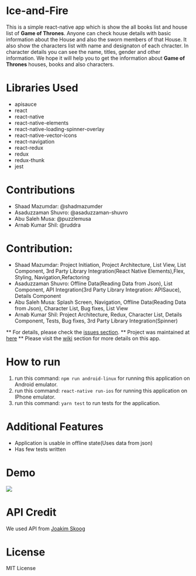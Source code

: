 # Ice-and-Fire
This is a simple react-native app which is show the all books list and house list of <b>Game of Thrones</b>. Anyone can check house details with basic information about the House and also the sworn members of that House. It also show the characters list with name and designaton of each chracter. In character details you can see the name, titles, gender and other information. We hope it will help you to get the information about <b>Game of Thrones</b> houses, books and also characters.

# Libraries Used
 - apisauce
 - react
 - react-native
 - react-native-elements
 - react-native-loading-spinner-overlay
 - react-native-vector-icons
 - react-navigation
 - react-redux
 - redux
 - redux-thunk
 - jest 

# Contributions
- Shaad Mazumdar: @shadmazumder
- Asaduzzaman Shuvro: @asaduzzaman-shuvro
- Abu Saleh Musa: @puzzlemusa
- Arnab Kumar Shil: @ruddra

# Contribution:
- Shaad Mazumdar: Project Initiation, Project Architecture, List View, List Component, 3rd Party Library Integration(React Native Elements),Flex, Styling, Navigation,Refactoring
- Asaduzzaman Shuvro: Offline Data(Reading Data from Json), List Component, API Integration(3rd Party Library Integration: APISauce), Details Component
- Abu Saleh Musa: Splash Screen, Navigation, Offline Data(Reading Data from Json), Character List, Bug fixes, List View
- Arnab Kumar Shil: Project Architecture, Redux, Character List, Details Component, Tests, Bug fixes, 3rd Party Library Integration(Spinner)

** For details, please check the [issues section](https://github.com/shadmazumder/Ice-and-Fire/issues).
** Project was maintained at [here](https://github.com/shadmazumder/Ice-and-Fire/projects/1)
** Please visit the [wiki](https://github.com/shadmazumder/Ice-and-Fire/wiki) section for more details on this app.

# How to run
1. run this command: `npm run android-linux` for running this application on Android emulator.
2. run this command: `react-native run-ios` for running this application on IPhone emulator.
3. run this command: `yarn test` to run tests for the application.

# Additional Features
 - Application is usable in offline state(Uses data from json)
 - Has few tests written

# Demo
<img src="https://github.com/shadmazumder/Ice-and-Fire/raw/Issue-48-doc-updation/demo/Ice%20And%20Fire.gif">


# API Credit
We used API from [Joakim Skoog](https://anapioficeandfire.com)

# License 
MIT License
